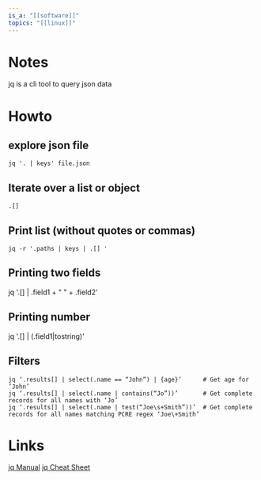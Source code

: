 ```yaml
---
is_a: "[[software]]"
topics: "[[linux]]"
---
```

# Notes
jq is a cli tool to query json data

# Howto
## explore json file
```
jq '. | keys' file.json
```

## Iterate over a list or object
```
.[]
```

## Print list (without quotes or commas)
```
jq -r '.paths | keys | .[] '
```

## Printing two fields
jq '.[] | .field1 + " " + .field2'

## Printing number
jq '.[] | (.field1|tostring)'

## Filters
```
jq ‘.results[] | select(.name == “John”) | {age}’      # Get age for ‘John’
jq ‘.results[] | select(.name | contains(“Jo”))’       # Get complete records for all names with ‘Jo’
jq ‘.results[] | select(.name | test(“Joe\s+Smith”))’  # Get complete records for all names matching PCRE regex ‘Joe\+Smith’
```

# Links

[jq Manual](https://stedolan.github.io/jq/manual/)
[jq Cheat Sheet](https://lzone.de/cheat-sheet/jq)
